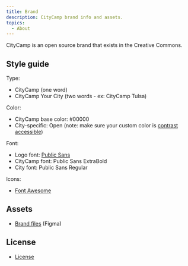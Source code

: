 ```yaml
---
title: Brand
description: CityCamp brand info and assets.
topics:
  - About
---
```


CityCamp is an open source brand that exists in the Creative Commons. 

## Style guide

Type:

- CityCamp (one word)
- CityCamp Your City (two words - ex: CityCamp Tulsa)

Color:

- CityCamp base color: #00000
- City-specific: Open (note: make sure your custom color is [contrast accessible](https://webaim.org/resources/contrastchecker/))

Font:

- Logo font: [Public Sans](https://public-sans.digital.gov/)
- CityCamp font: Public Sans ExtraBold
- City font: Public Sans Regular

Icons:

- [Font Awesome](https://fontawesome.com/download)

## Assets

- [Brand files](https://www.figma.com/design/Mr9CVVPOvNm2HdAfirnqQd/CityCamp-brand-assets-(Community)?node-id=0-1&t=tFQQjITroFf9OK2g-1) (Figma)

## License

- [License](/license)
